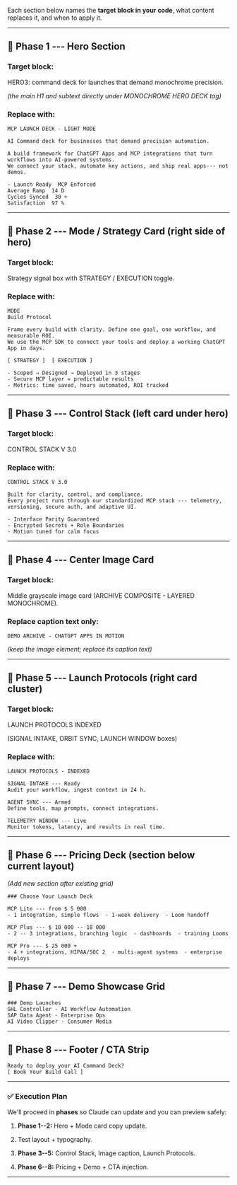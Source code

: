 Each section below names the **target block in your code**, what content replaces it, and when to apply it.

* * * * *

**🧩 Phase 1 --- Hero Section**
-----------------------------

### **Target block:**

HERO3: command deck for launches that demand monochrome precision.

*(the main H1 and subtext directly under MONOCHROME HERO DECK tag)*

### **Replace with:**

```
MCP LAUNCH DECK - LIGHT MODE

AI Command deck for businesses that demand precision automation.

A build framework for ChatGPT Apps and MCP integrations that turn workflows into AI-powered systems.
We connect your stack, automate key actions, and ship real apps--- not demos.

- Launch Ready  MCP Enforced
Average Ramp  14 D
Cycles Synced  30 +
Satisfaction  97 %
```

* * * * *

**🧩 Phase 2 --- Mode / Strategy Card (right side of hero)**
----------------------------------------------------------

### **Target block:**

Strategy signal box with STRATEGY / EXECUTION toggle.

### **Replace with:**

```
MODE
Build Protocol

Frame every build with clarity. Define one goal, one workflow, and measurable ROI.
We use the MCP SDK to connect your tools and deploy a working ChatGPT App in days.

[ STRATEGY ]  [ EXECUTION ]

- Scoped → Designed → Deployed in 3 stages
- Secure MCP layer = predictable results
- Metrics: time saved, hours automated, ROI tracked
```

* * * * *

**🧩 Phase 3 --- Control Stack (left card under hero)**
-----------------------------------------------------

### **Target block:**

CONTROL STACK V 3.0

### **Replace with:**

```
CONTROL STACK V 3.0

Built for clarity, control, and compliance.
Every project runs through our standardized MCP stack --- telemetry, versioning, secure auth, and adaptive UI.

- Interface Parity Guaranteed
- Encrypted Secrets + Role Boundaries
- Motion tuned for calm focus
```

* * * * *

**🧩 Phase 4 --- Center Image Card**
----------------------------------

### **Target block:**

Middle grayscale image card (ARCHIVE COMPOSITE - LAYERED MONOCHROME).

### **Replace caption text only:**

```
DEMO ARCHIVE - CHATGPT APPS IN MOTION
```

*(keep the image element; replace its caption text)*

* * * * *

**🧩 Phase 5 --- Launch Protocols (right card cluster)**
------------------------------------------------------

### **Target block:**

LAUNCH PROTOCOLS INDEXED

(SIGNAL INTAKE, ORBIT SYNC, LAUNCH WINDOW boxes)

### **Replace with:**

```
LAUNCH PROTOCOLS - INDEXED

SIGNAL INTAKE --- Ready
Audit your workflow, ingest context in 24 h.

AGENT SYNC --- Armed
Define tools, map prompts, connect integrations.

TELEMETRY WINDOW --- Live
Monitor tokens, latency, and results in real time.
```

* * * * *

**🧩 Phase 6 --- Pricing Deck (section below current layout)**
------------------------------------------------------------

*(Add new section after existing grid)*

```
### Choose Your Launch Deck

MCP Lite --- from $ 5 000
- 1 integration, simple flows  - 1-week delivery  - Loom handoff

MCP Plus --- $ 10 000 -- 18 000
- 2 -- 3 integrations, branching logic  - dashboards  - training Looms

MCP Pro --- $ 25 000 +
- 4 + integrations, HIPAA/SOC 2  - multi-agent systems  - enterprise deploys
```

* * * * *

**🧩 Phase 7 --- Demo Showcase Grid**
-----------------------------------

```
### Demo Launches
GHL Controller - AI Workflow Automation
SAP Data Agent - Enterprise Ops
AI Video Clipper - Consumer Media
```

* * * * *

**🧩 Phase 8 --- Footer / CTA Strip**
-----------------------------------

```
Ready to deploy your AI Command Deck?
[ Book Your Build Call ]
```

* * * * *

### **✅ Execution Plan**

We'll proceed in **phases** so Claude can update and you can preview safely:

1.  **Phase 1--2:** Hero + Mode card copy update.

2.  Test layout + typography.

3.  **Phase 3--5:** Control Stack, Image caption, Launch Protocols.

4.  **Phase 6--8:** Pricing + Demo + CTA injection.

* * * * *